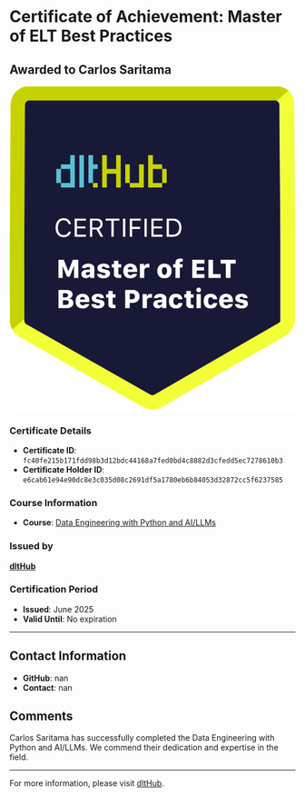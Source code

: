
# Certificate of Achievement: Master of ELT Best Practices

## Awarded to **Carlos Saritama**

![Course Image](../badges/dlt_master_elt_best_practices_badge.png)

### Certificate Details
- **Certificate ID**: `fc40fe215b171fdd98b3d12bdc44168a7fed0bd4c8882d3cfedd5ec7278610b3`
- **Certificate Holder ID**: `e6cab61e94e90dc8e3c035d08c2691df5a1780eb6b84053d32872cc5f6237585`

### Course Information
- **Course**: [Data Engineering with Python and AI/LLMs](https://www.youtube.com/watch?v=T23Bs75F7ZQ)

### Issued by
[**dltHub**](https://dlthub.com/) 

### Certification Period
- **Issued**: June 2025
- **Valid Until**: No expiration

---

## Contact Information
- **GitHub**: nan
- **Contact**: nan

## Comments
Carlos Saritama has successfully completed the Data Engineering with Python and AI/LLMs. We commend their dedication and expertise in the field.

---

For more information, please visit [dltHub](https://dlthub.com/).
    